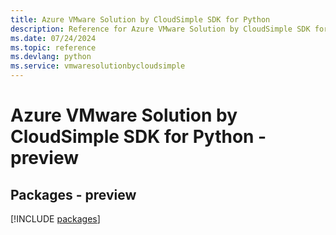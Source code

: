 ```yaml
---
title: Azure VMware Solution by CloudSimple SDK for Python
description: Reference for Azure VMware Solution by CloudSimple SDK for Python
ms.date: 07/24/2024
ms.topic: reference
ms.devlang: python
ms.service: vmwaresolutionbycloudsimple
---
```

# Azure VMware Solution by CloudSimple SDK for Python - preview
## Packages - preview
[!INCLUDE [packages](vmware-solution-by-cloudsimple-index.md)]